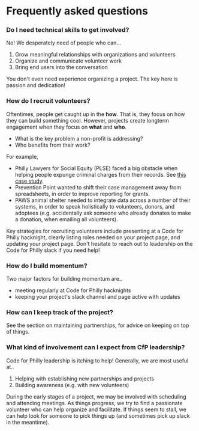 # Frequently asked questions

### Do I need technical skills to get involved? 

No! We desperately need of people who can...

1. Grow meaningful relationships with organizations and volunteers
2. Organize and communicate volunteer work
3. Bring end users into the conversation

You don't even need experience organizing a project. The key here is passion and dedication!

### How do I recruit volunteers? 

Oftentimes, people get caught up in the **how**. That is, they focus on how they can build something cool. However, projects create longterm engagement when they focus on **what** and **who**.

* What is the key problem a non-profit is addressing?
* Who benefits from their work?

For example,

* Philly Lawyers for Social Equity \(PLSE\) faced a big obstacle when helping people expunge criminal charges from their records. See [this case study](case-study-plse.md).
* Prevention Point wanted to shift their case management away from spreadsheets, in order to improve reporting for grants.
* PAWS animal shelter needed to integrate data across a number of their systems, in order to speak holistically to volunteers, donors, and adoptees \(e.g. accidentally ask someone who already donates to make a donation, when emailing all volunteers\).

Key strategies for recruiting volunteers include presenting at a Code for Philly hacknight, clearly listing roles needed on your project page, and updating your project page. Don't hesitate to reach out to leadership on the Code for Philly slack if you need help!

### How do I build momentum? 

Two major factors for building momentum are..

* meeting regularly at Code for Philly hacknights
* keeping your project's slack channel and page active with updates

### How can I keep track of the project?

See the section on maintaining partnerships, for advice on keeping on top of things.

### What kind of involvement can I expect from CfP leadership?

Code for Philly leadership is itching to help! Generally, we are most useful at..

1. Helping with establishing new partnerships and projects
2. Building awareness \(e.g. with new volunteers\)

During the early stages of a project, we may be involved with scheduling and attending meetings. As things progress, we try to find a passionate volunteer who can help organize and facilitate. If things seem to stall, we can help look for someone to pick things up \(and sometimes pick up slack in the meantime\).

